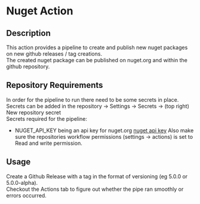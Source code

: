 # Nuget Action

## Description
This action provides a pipeline to create and publish new nuget packages on new github releases / tag creations.  
The created nuget package can be published on nuget.org and within the github repository.

## Repository Requirements
In order for the pipeline to run there need to be some secrets in place.  
Secrets can be added in the repository -> Settings -> Secrets -> (top right) New repository secret  
Secrets required for the pipeline:  
- NUGET_API_KEY being an api key for nuget.org [nuget api key](https://www.nuget.org/account/apikeys)
Also make sure the repositories workflow permissions (settings -> actions) is set to Read and write permission.

## Usage
Create a Github Release with a tag in the format of versioning (eg 5.0.0 or 5.0.0-alpha).  
Checkout the Actions tab to figure out whether the pipe ran smoothly or errors occurred.  
